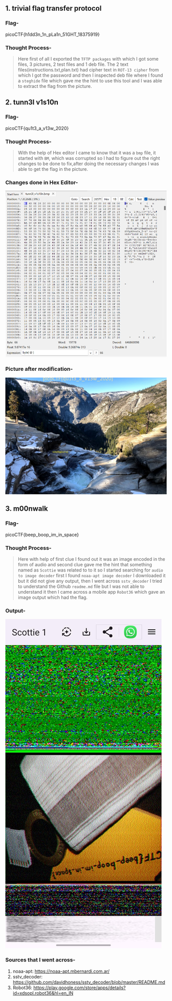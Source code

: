 ## 1. trivial flag transfer protocol

### **Flag-**      
picoCTF{h1dd3n_1n_pLa1n_51GHT_18375919}

### **Thought Process-**       
> Here first of all I exported the `TFTP packages` with which I got some files, 3 pictures, 2 test files and 1 deb file. The 2 text files(instructions.txt,plan.txt)
  had cipher text in `ROT-13 cipher` from which I got the password and then I inspected deb file where I found a `steghide` file which gave me the hint to use this tool
  and I was able to extract the flag from the picture.


## 2. tunn3l v1s10n

### **Flag-**     
picoCTF{qu1t3_a_v13w_2020}

### **Thought Process-**    
> With the help of Hex editor I came to know that it was a `bmp` file, it started with `BM`, which was corrupted so I had to figure out the right changes to be done
 to fix,after doing the necessary changes I was able to get the flag in the picture.

### **Changes done in Hex Editor-**
![Modifications in hex editor](/Images/Tunnel_hex_Editor.png)

### **Picture after modification-**   
![Flag pic](/Images/picoCTF_tunn3l_v1s10n.bmp)


## 3. m00nwalk

### **Flag-**    
picoCTF{beep_boop_im_in_space}

### **Thought Process-**        
> Here with help of first clue I found out it was an image encoded in the form of audio and second clue gave me the hint that something named as `Scottie` was related to
  to it so I started searching for `audio to image decoder` first I found `noaa-apt image decoder` I downloaded it but it did not give any output, then I went across
  `sstv_decoder` I tried to understand the Github `readme.md` file but I was not able to understand it then I came across a mobile app `Robot36` which gave an image
  output which had the flag.

### **Output-**
![Output](/Images/picoCTF_moonwalk.jpg)

### **Sources that I went across-**  
1. noaa-apt: https://noaa-apt.mbernardi.com.ar/
2. sstv_decoder: https://github.com/davidhoness/sstv_decoder/blob/master/README.md
3. Robot36: https://play.google.com/store/apps/details?id=xdsopl.robot36&hl=en_IN
